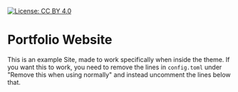 [![License: CC BY 4.0](https://img.shields.io/badge/License-CC%20BY%204.0-lightgrey.svg)](https://creativecommons.org/licenses/by/4.0/)

# Portfolio Website

This is an example Site, made to work specifically when inside the theme. If you want this to work, you need to remove the lines in `config.toml` under "Remove this when using normally" and instead uncomment the lines below that.
